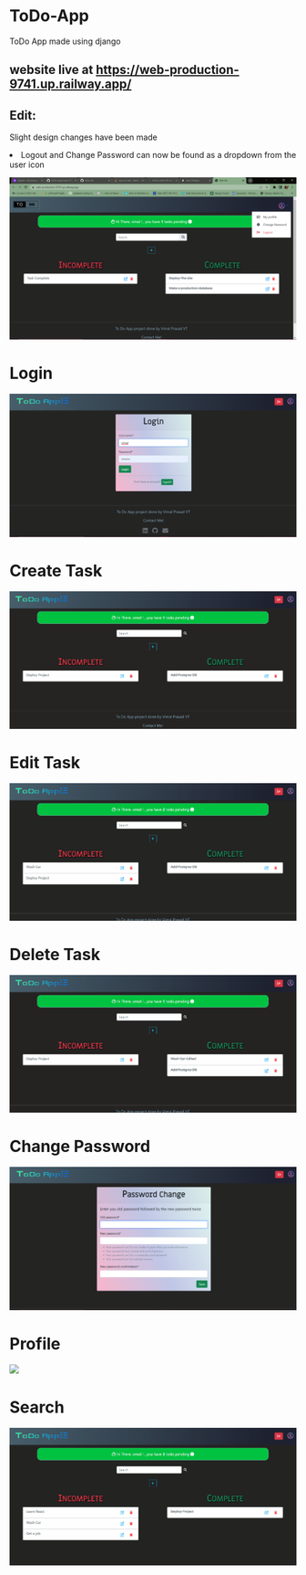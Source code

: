 # ToDo-App
ToDo App made using django

## website live at https://web-production-9741.up.railway.app/

## Edit:
Slight design changes have been made
<li> Logout and Change Password can now be found as a dropdown from the user icon</li>

![](https://github.com/VTVIMAL/ToDo-App/blob/master/DesignChange.png)

# Login 
![](https://github.com/VTVIMAL/ToDo-App/blob/master/Login174.png)
# Create Task
![](https://github.com/VTVIMAL/ToDo-App/blob/master/Create%20task.gif)
# Edit Task
![](https://github.com/VTVIMAL/ToDo-App/blob/master/Edit%20task.gif)
# Delete Task
![](https://github.com/VTVIMAL/ToDo-App/blob/master/Delete%20task.gif)
# Change Password
![](https://github.com/VTVIMAL/ToDo-App/blob/master/Change%20Password.png)
# Profile
![](https://github.com/VTVIMAL/ToDo-App/blob/master/Profile.gif)
# Search 
![](https://github.com/VTVIMAL/ToDo-App/blob/master/Search%20Task.gif)
